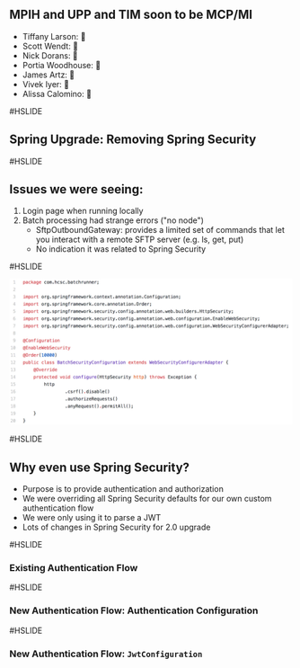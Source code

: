 ## MPIH and UPP and TIM soon to be MCP/MI

 * Tiffany Larson: 🦋
 * Scott Wendt: 🦋
 * Nick Dorans: 🦋
 * Portia Woodhouse: 🐻
 * James Artz: 🐻
 * Vivek Iyer: 🐢
 * Alissa Calomino: 🐅

#HSLIDE

## Spring Upgrade: Removing Spring Security 

#HSLIDE

## Issues we were seeing:
 1. Login page when running locally 
 2. Batch processing had strange errors ("no node")
    - SftpOutboundGateway: provides a limited set of commands that let you interact with a remote SFTP server (e.g. ls, get, put)
    - No indication it was related to Spring Security
    

#HSLIDE

![Web Security Configurer Adapter](websecurityconfigadapter.png)

#HSLIDE

## Why even use Spring Security?

 - Purpose is to provide authentication and authorization
 - We were overriding all Spring Security defaults for our own custom authentication flow
 - We were only using it to parse a JWT
 - Lots of changes in Spring Security for 2.0 upgrade
 
#HSLIDE

### Existing Authentication Flow

#HSLIDE

### New Authentication Flow: Authentication Configuration

#HSLIDE

### New Authentication Flow: `JwtConfiguration`
 













